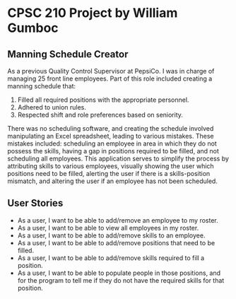 # CPSC 210 Project by William Gumboc

## Manning Schedule Creator

As a previous Quality Control Supervisor at PepsiCo. I was in charge of managing 25 front line employees. Part of
this role included creating a manning schedule that:
1. Filled all required positions with the appropriate personnel. 
2. Adhered to union rules.
3. Respected shift and role preferences based on seniority. 

There was no scheduling software, and creating the schedule involved manipulating an Excel spreadsheet, leading
to various mistakes. These mistakes included: scheduling an employee in area in which they do not possess the skills, having a gap
in positions required to be filled, and not scheduling all employees. This application serves to simplify the process
by attributing skills to various employees, visually showing the user which positions need to be filled, alerting
the user if there is a skills-position mismatch, and altering the user if an employee has not been scheduled. 

## User Stories

- As a user, I want to be able to add/remove an employee to my roster.
- As a user, I want to be able to view all employees in my roster.
- As a user, I want to be able to add/remove skills to an employee.
- As a user, I want to be able to add/remove positions that need to be filled.
- As a user, I want to be able to add/remove skills required to fill a position.
- As a user, I want to be able to populate people in those positions, and for the program to tell 
me if they do not have the required skills for that position. 


